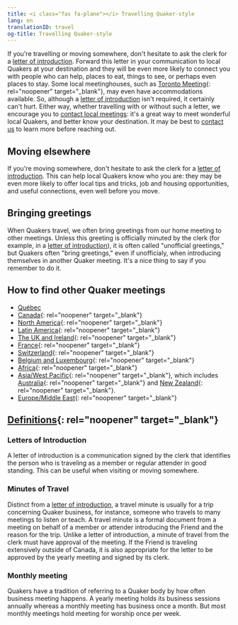 ```yaml
---
title: <i class="fas fa-plane"></i> Travelling Quaker-style
lang: en
translationID: travel
og-title: Travelling Quaker-style
---
```

If you're travelling or moving somewhere, don't hesitate to ask the clerk for a [letter of introduction](#introduction). Forward this letter in your communication to local Quakers at your destination and they will be even more likely to connect you with people who can help, places to eat, things to see, or perhaps even places to stay. Some local meetinghouses, such as [Toronto Meeting](https://www.torontoquakers.org/){: rel="noopener" target="_blank"}, may even have accommodations available. So, although a [letter of introduction](#introduction) isn't required, it certainly can't hurt. Either way, whether travelling with or without such a letter, we encourage you to [contact local meetings](#contact): it's a great way to meet wonderful local Quakers, and better know your destination. It may be best to [contact us](/contact) to learn more before reaching out.

## Moving elsewhere

If you're moving somewhere, don't hesitate to ask the clerk for a [letter of introduction](#introduction). This can help local Quakers know who you are: they may be even more likely to offer local tips and tricks, job and housing opportunities, and useful connections, even well before you move.

## Bringing greetings

When Quakers travel, we often bring greetings from our home meeting to other meetings. Unless this greeting is officially minuted by the clerk (for example, in a [letter of introduction](#introduction)), it is often called "unofficial greetings," but Quakers often "bring greetings," even if unofficialy, when introducing themselves in another Quaker meeting. It's a nice thing to say if you remember to do it.

## How to find other Quaker meetings <span class="stanchor"><a name="contact"> </a></span>

* [Québec](/home#-where-we-meet)
* [Canada](https://quaker.ca/who-we-are/find-a-meeting/){: rel="noopener" target="_blank"}
* [North America](https://www.fgcquaker.org/connect/quaker-finder){: rel="noopener" target="_blank"}
* [Latin America](https://fwccamericas.org/visitation/find-friends.aspx){: rel="noopener" target="_blank"}
* [The UK and Ireland](https://www.quaker.org.uk/meetings){: rel="noopener" target="_blank"}
* [France](https://www.quakersenfrance.org/){: rel="noopener" target="_blank"}
* [Switzerland](https://swiss-quakers.ch/en/start/){: rel="noopener" target="_blank"}
* [Belgium and Luxembourg](https://quakers-belux.org/meetings-for-worship-where-and-when/){: rel="noopener" target="_blank"}
* [Africa](http://fwccafrica.org/){: rel="noopener" target="_blank"}
* [Asia/West Pacific](https://fwccawps.org/){: rel="noopener" target="_blank"}, which includes [Australia](https://www.quakersaustralia.info/organisation/local-meetings){: rel="noopener" target="_blank"} and [New Zealand](https://quakers.nz/){: rel="noopener" target="_blank"}.
* [Europe/Middle East](https://www.fwccemes.org/fam/){: rel="noopener" target="_blank"}

## [Definitions](https://www.fgcquaker.org/resources/explanation-letters-introduction-travel-minutes-and-endorsements){: rel="noopener" target="_blank"}
### Letters of Introduction <span class="stanchor"><a name="introduction"> </a></span>

A letter of introduction is a communication signed by the clerk that identifies the person who is traveling as a member or regular attender in good standing. This can be useful when visiting or moving somewhere.

### Minutes of Travel <span class="stanchor"><a name="travel"> </a></span>

Distinct from a [letter of introduction](#introduction), a travel minute is usually for a trip concerning Quaker business, for instance, someone who travels to many meetings to listen or teach. A travel minute is a formal document from a meeting on behalf of a member or attender introducing the Friend and the reason for the trip. Unlike a letter of introduction, a minute of travel from the clerk must have approval of the meeting. If the Friend is traveling extensively outside of Canada, it is also appropriate for the letter to be approved by the yearly meeting and signed by its clerk.

### Monthly meeting <span class="stanchor"><a name="monthly"> </a></span>

Quakers have a tradition of referring to a Quaker body by how often business meeting happens. A yearly meeting holds its business sessions annually whereas a monthly meeting has business once a month. But most monthly meetings hold meeting for worship once per week.
